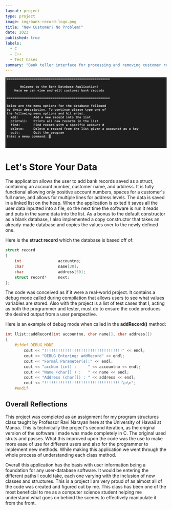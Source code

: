 ```yaml
---
layout: project
type: project
image: img/bank-record-logo.png
title: "New Customer? No Problem!"
date: 2023
published: true
labels:
  - C
  - C++
  - Test Cases
summary: "Bank teller interface for processing and removing customer records."
---
```


<img class="img-fluid" src="../img/bank-record-menu.png">

# Let's Store Your Data

The application allows the user to add bank records saved as a struct, containing an account number, customer name, and address. It is fully functional allowing only positive account numbers, spaces for a customer's full name, and allows for multiple lines for address levels. The data is saved in a linked list on the heap. When the application is exited it saves all the user data inputted into a file, so the next time the software is run it reads and puts in the same data into the list. As a bonus to the default constructor as a blank database, I also implemented a copy constructor that takes an already-made database and copies the values over to the newly defined one.

Here is the **struct record** which the database is based off of: 
```cpp
struct record
{
    int                accountno;
    char               name[30];
    char               address[50];
    struct record*     next;
};
```

The code was conceived as if it were a real-world project. It contains a debug mode called during compilation that allows users to see what values variables are stored. Also with the project is a list of test cases that I, acting as both the programmer and tester, must do to ensure the code produces the desired output from a user perspective.

Here is an example of debug mode when called in the **addRecord()** method:
```cpp
int llist::addRecord(int accountno, char name[], char address[])
{
    #ifdef DEBUG_MODE
        cout << "!!!!!!!!!!!!!!!!!!!!!!!!!!!!!!!!!!" << endl;
        cout << "DEBUG Entering: addRecord" << endl;
        cout << "Formal Parameter(s):" << endl;
        cout << "accNum (int) :     " << accountno << endl;
        cout << "Name (char[] ) :   " << name << endl;
        cout << "Address (char[]) : " << address << endl;
        cout << "!!!!!!!!!!!!!!!!!!!!!!!!!!!!!!!!!!\n\n";
    #endif
```

## Overall Reflections

This project was completed as an assignment for my program structures class taught by Professor Ravi Narayan here at the University of Hawaii at Manoa. This is technically the project's second iteration, as the original version of the software I made was made completely in C. The original used struts and passes. What this improved upon the code was the use to make more ease of use for different users and also for the programmer to implement new methods. While making this application we went through the whole process of understanding each class method.

Overall this application has the basis with user information being a foundation for any user-database software. It would be entering the different paths I could take, each one varying with the inclusion of new classes and structures. This is a project I am very proud of as almost all of the code was created and figured out by me. This class has been one of the most beneficial to me as a computer science student helping me understand what goes on behind the scenes to effectively manipulate it from the front.
